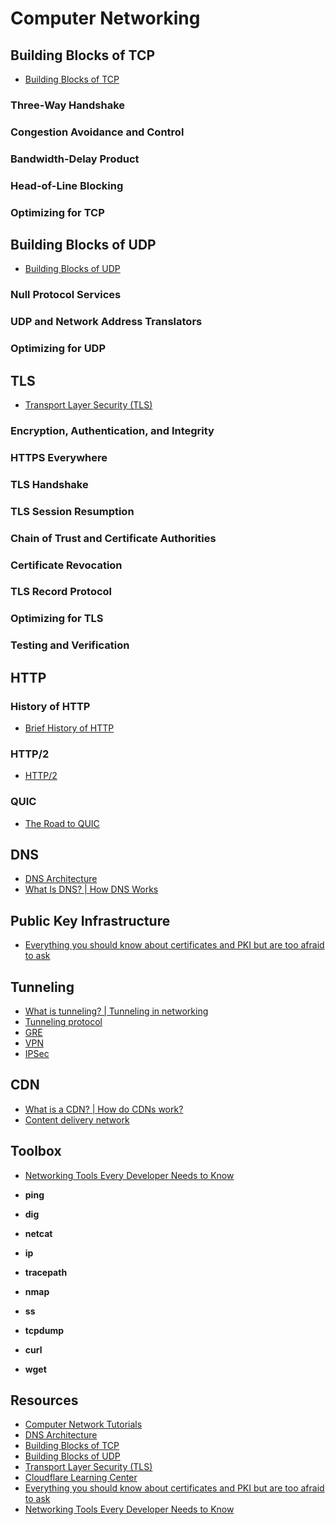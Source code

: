 # Computer Networking

## Building Blocks of TCP

- [Building Blocks of TCP](https://hpbn.co/building-blocks-of-tcp/)

### Three-Way Handshake

### Congestion Avoidance and Control

### Bandwidth-Delay Product

### Head-of-Line Blocking

### Optimizing for TCP

## Building Blocks of UDP

- [Building Blocks of UDP](https://hpbn.co/building-blocks-of-udp/)

### Null Protocol Services

### UDP and Network Address Translators

### Optimizing for UDP

## TLS

- [Transport Layer Security (TLS)](https://hpbn.co/transport-layer-security-tls/)

### Encryption, Authentication, and Integrity

### HTTPS Everywhere

### TLS Handshake

### TLS Session Resumption

### Chain of Trust and Certificate Authorities

### Certificate Revocation

### TLS Record Protocol

### Optimizing for TLS

### Testing and Verification

## HTTP

### History of HTTP

- [Brief History of HTTP](https://hpbn.co/brief-history-of-http/)

### HTTP/2

- [HTTP/2](https://hpbn.co/http2/)

### QUIC

- [The Road to QUIC](https://blog.cloudflare.com/the-road-to-quic/)

## DNS

- [DNS Architecture](https://docs.microsoft.com/en-us/previous-versions/windows/it-pro/windows-server-2008-R2-and-2008/dd197427%28v=ws.10%29)
- [What Is DNS? | How DNS Works](https://www.cloudflare.com/learning/dns/what-is-dns/)

## Public Key Infrastructure

- [Everything you should know about certificates and PKI but are too afraid to ask](https://smallstep.com/blog/everything-pki/)

## Tunneling

- [What is tunneling? | Tunneling in networking](https://www.cloudflare.com/learning/network-layer/what-is-tunneling/)
- [Tunneling protocol](https://en.wikipedia.org/wiki/Tunneling_protocol)
- [GRE](https://www.cloudflare.com/learning/network-layer/what-is-gre-tunneling/)
- [VPN](https://en.wikipedia.org/wiki/Virtual_private_network)
- [IPSec](https://www.cloudflare.com/learning/network-layer/what-is-ipsec/)

## CDN

- [What is a CDN? | How do CDNs work?](https://www.cloudflare.com/learning/cdn/what-is-a-cdn/)
- [Content delivery network](https://en.wikipedia.org/wiki/Content_delivery_network)

## Toolbox

- [Networking Tools Every Developer Needs to Know](https://towardsdatascience.com/networking-tools-every-developer-needs-to-know-e17c9159b180)

- **ping**
- **dig**
- **netcat**
- **ip**
- **tracepath**
- **nmap**
- **ss**
- **tcpdump**
- **curl**
- **wget**

## Resources

- [Computer Network Tutorials](https://www.geeksforgeeks.org/computer-network-tutorials)
- [DNS Architecture](https://docs.microsoft.com/en-us/previous-versions/windows/it-pro/windows-server-2008-R2-and-2008/dd197427%28v=ws.10%29)
- [Building Blocks of TCP](https://hpbn.co/building-blocks-of-tcp/)
- [Building Blocks of UDP](https://hpbn.co/building-blocks-of-udp/)
- [Transport Layer Security (TLS)](https://hpbn.co/transport-layer-security-tls/)
- [Cloudflare Learning Center](https://www.cloudflare.com/learning/)
- [Everything you should know about certificates and PKI but are too afraid to ask](https://smallstep.com/blog/everything-pki/)
- [Networking Tools Every Developer Needs to Know](https://towardsdatascience.com/networking-tools-every-developer-needs-to-know-e17c9159b180)

